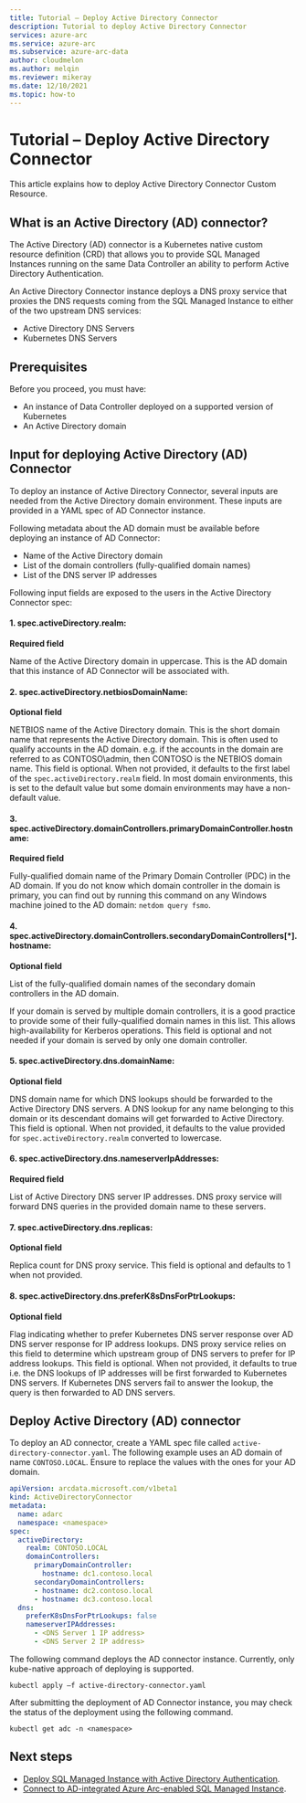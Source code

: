 ```yaml
---
title: Tutorial – Deploy Active Directory Connector
description: Tutorial to deploy Active Directory Connector
services: azure-arc
ms.service: azure-arc
ms.subservice: azure-arc-data
author: cloudmelon
ms.author: melqin
ms.reviewer: mikeray
ms.date: 12/10/2021
ms.topic: how-to
---
```



# Tutorial – Deploy Active Directory Connector

This article explains how to deploy Active Directory Connector Custom Resource.

## What is an Active Directory (AD) connector?

The Active Directory (AD) connector is a Kubernetes native custom resource definition (CRD) that allows you to provide 
SQL Managed Instances running on the same Data Controller an ability to perform Active Directory Authentication.

An Active Directory Connector instance deploys a DNS proxy service that proxies the DNS requests
coming from the SQL Managed Instance to either of the two upstream DNS services:
* Active Directory DNS Servers
* Kubernetes DNS Servers

## Prerequisites

Before you proceed, you must have:

* An instance of Data Controller deployed on a supported version of Kubernetes
* An Active Directory domain

## Input for deploying Active Directory (AD) Connector

To deploy an instance of Active Directory Connector, several inputs are needed from the Active Directory domain environment.
These inputs are provided in a YAML spec of AD Connector instance.

Following metadata about the AD domain must be available before deploying an instance of AD Connector:
* Name of the Active Directory domain
* List of the domain controllers (fully-qualified domain names)
* List of the DNS server IP addresses

Following input fields are exposed to the users in the Active Directory Connector spec:

#### 1. spec.activeDirectory.realm:
**Required field**

Name of the Active Directory domain in uppercase. This is the AD domain that this instance of AD Connector will be associated with.

#### 2. spec.activeDirectory.netbiosDomainName:
**Optional field**

NETBIOS name of the Active Directory domain. This is the short domain name that represents the Active Directory domain.
This is often used to qualify accounts in the AD domain. e.g. if the accounts in the domain are referred to as CONTOSO\admin, then CONTOSO is the NETBIOS domain name.
This field is optional. When not provided, it defaults to the first label of the `spec.activeDirectory.realm` field.
In most domain environments, this is set to the default value but some domain environments may have a non-default value.

#### 3. spec.activeDirectory.domainControllers.primaryDomainController.hostname:
**Required field**

Fully-qualified domain name of the Primary Domain Controller (PDC) in the AD domain.
If you do not know which domain controller in the domain is primary, you can find out by running this command on any Windows machine joined to the AD domain: `netdom query fsmo`.

#### 4. spec.activeDirectory.domainControllers.secondaryDomainControllers[*].hostname: 
**Optional field**

List of the fully-qualified domain names of the secondary domain controllers in the AD domain.

If your domain is served by multiple domain controllers, it is a good practice to provide some of their fully-qualified domain names in this list. This allows high-availability for Kerberos operations.
This field is optional and not needed if your domain is served by only one domain controller.

#### 5. spec.activeDirectory.dns.domainName: 
**Optional field**

DNS domain name for which DNS lookups should be forwarded to the Active Directory DNS servers.
A DNS lookup for any name belonging to this domain or its descendant domains will get forwarded to Active Directory.
This field is optional. When not provided, it defaults to the value provided for `spec.activeDirectory.realm` converted to lowercase.

#### 6. spec.activeDirectory.dns.nameserverIpAddresses:
**Required field**

List of Active Directory DNS server IP addresses. DNS proxy service will forward DNS queries in the provided domain name to these servers.

#### 7. spec.activeDirectory.dns.replicas: 
**Optional field**

Replica count for DNS proxy service. This field is optional and defaults to 1 when not provided.

#### 8. spec.activeDirectory.dns.preferK8sDnsForPtrLookups:
**Optional field**

Flag indicating whether to prefer Kubernetes DNS server response over AD DNS server response for IP address lookups.
DNS proxy service relies on this field to determine which upstream group of DNS servers to prefer for IP address lookups.
This field is optional. When not provided, it defaults to true i.e. the DNS lookups of IP addresses will be first forwarded to Kubernetes DNS servers.
If Kubernetes DNS servers fail to answer the lookup, the query is then forwarded to AD DNS servers.


## Deploy Active Directory (AD) connector
To deploy an AD connector, create a YAML spec file called `active-directory-connector.yaml`.
The following example uses an AD domain of name `CONTOSO.LOCAL`. Ensure to replace the values with the ones for your AD domain.

```yaml
apiVersion: arcdata.microsoft.com/v1beta1
kind: ActiveDirectoryConnector
metadata:
  name: adarc
  namespace: <namespace>
spec:
  activeDirectory:
    realm: CONTOSO.LOCAL
    domainControllers:
      primaryDomainController:
        hostname: dc1.contoso.local
      secondaryDomainControllers:
      - hostname: dc2.contoso.local
      - hostname: dc3.contoso.local
  dns:
    preferK8sDnsForPtrLookups: false
    nameserverIPAddresses:
      - <DNS Server 1 IP address>
      - <DNS Server 2 IP address>
```

The following command deploys the AD connector instance. Currently, only kube-native approach of deploying is supported.

```console
kubectl apply –f active-directory-connector.yaml
```

After submitting the deployment of AD Connector instance, you may check the status of the deployment using the following command.

```console
kubectl get adc -n <namespace>
```

## Next steps

* [Deploy SQL Managed Instance with Active Directory Authentication](deploy-active-directory-sqlmi.md).
* [Connect to AD-integrated Azure Arc-enabled SQL Managed Instance](connect-active-directory-sqlmi.md).

